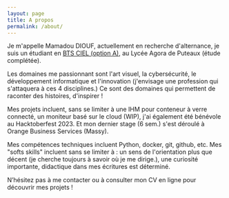 ```yaml
---
layout: page
title: A propos
permalink: /about/
---
```


Je m'appelle Mamadou DIOUF, actuellement en recherche d'alternance, je suis un étudiant en [BTS CIEL (option A)](https://www.onisep.fr/ressources/univers-formation/formations/post-bac/bts-cybersecurite-informatique-et-reseaux-electronique-option-a-informatique-et-reseaux), au Lycée Agora de Puteaux (étude complétée).

Les domaines me passionnant sont l'art visuel, la cybersécurité, le développement informatique et l'innovation (j'envisage une profession qui s'attaquera à ces 4 disciplines.) Ce sont des domaines qui permettent de raconter des histoires, d'inspirer !

Mes projets incluent, sans se limiter à une IHM pour conteneur à verre connecté, un moniteur basé sur le cloud (WIP), j'ai également été bénévole au Hacktoberfest 2023. Et mon dernier stage (6 sem.) s'est déroulé à Orange Business Services (Massy).

Mes compétences techniques incluent Python, docker, git, github, etc. Mes "softs skills" incluent sans se limiter à : un sens de l'orientation plus que décent (je cherche toujours à savoir où je me dirige.), une curiosité importante, didactique dans mes écritures est déterminé.

N’hésitez pas à me contacter ou à consulter mon CV en ligne pour découvrir mes projets !